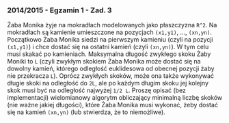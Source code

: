### 2014/2015 - Egzamin 1 - Zad. 3

Żaba Monika żyje na mokradłach modelowanych jako płaszczyzna `R^2`. Na mokradłach są kamienie umieszczone na pozycjach `(x1,y1)`, ..., `(xn,yn)`. Początkowo Żaba Monika siedzi na pierwszym kamieniu (czyli na pozycji `(x1,y1)`) i chce dostać się na ostatni kamień (czyli `(xn,yn)`). W tym celu musi skakać po kamieniach. Maksymalna długość zwykłego skoku Żaby Moniki to `L` (czyli zwykłym skokiem Żaba Monika może dostać się na dowolny kamień, którego odległość euklidesowa od obecnej pozycji żaby nie przekracza `L`). Oprócz zwykłych skoków, może ona także wykonywać długie skoki na odległość do `2L`, ale po każdym długim skoku jej kolejny skok musi być na odległość najwyżej `1/2 L`. Proszę opisać (bez implementacji) wielomianowy algorytm obliczający minimalną liczbę skoków (nie ważne jakiej długości), które Żaba Monika musi wykonać, żeby dostać się na kamień `(xn,yn)` (lub stwierdza, że to niemożliwe).